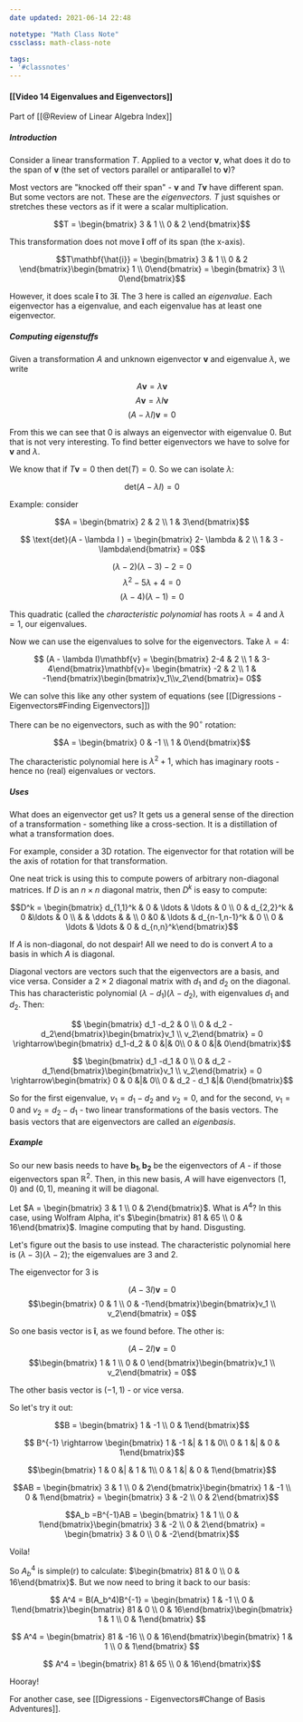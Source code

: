 ```yaml
---
date updated: 2021-06-14 22:48

notetype: "Math Class Note"
cssclass: math-class-note

tags: 
- '#classnotes'
---
```


#### [[Video 14 Eigenvalues and Eigenvectors]]
Part of [[@Review of Linear Algebra Index]]

##### Introduction

Consider a linear transformation $T$. Applied to a vector $\mathbf{v}$, what does it do to the span of $\mathbf{v}$ (the set of vectors parallel or antiparallel to $\mathbf{v}$)?

Most vectors are "knocked off their span" - $\mathbf{v}$ and $T\mathbf{v}$ have different span. But some vectors are not. These are the _eigenvectors._ $T$ just squishes or stretches these vectors as if it were a scalar multiplication. 

$$T = \begin{bmatrix} 3 & 1 \\ 0 & 2 \end{bmatrix}$$

This transformation does not move $\mathbf{\hat{i}}$ off of its span (the x-axis).

$$T\mathbf{\hat{i}} = \begin{bmatrix} 3 & 1 \\ 0 & 2 \end{bmatrix}\begin{bmatrix} 1 \\ 0\end{bmatrix} = \begin{bmatrix} 3 \\ 0\end{bmatrix}$$

However, it does scale $\mathbf{\hat{i}}$ to $3\mathbf{\hat{i}}$.  The $3$ here is called an _eigenvalue_. Each eigenvector has a eigenvalue, and each eigenvalue has at least one eigenvector.

##### Computing eigenstuffs

Given a transformation $A$ and unknown eigenvector $\mathbf{v}$ and eigenvalue $\lambda$, we write

$$ A\mathbf{v} = \lambda \mathbf{v}$$
$$ A\mathbf{v} = \lambda I \mathbf{v}$$
$$ (A - \lambda I)\mathbf{v} = 0$$

From this we can see that 0 is always an eigenvector with eigenvalue 0. But that is not very interesting. To find better eigenvectors we have to solve for $\mathbf{v}$ and $\lambda$. 

We know that if $T\mathbf{v} = 0$ then det$(T) = 0$. So we can isolate $\lambda$: 

$$ \text{det}(A - \lambda I) = 0$$

Example: consider

$$A = \begin{bmatrix} 2 & 2 \\ 1 & 3\end{bmatrix}$$

$$ \text{det}(A - \lambda I ) = \begin{bmatrix} 2- \lambda & 2 \\ 1 & 3 - \lambda\end{bmatrix} = 0$$

$$ (\lambda-2)(\lambda-3) - 2 = 0$$
$$ \lambda^2 -5\lambda + 4 = 0$$
$$ (\lambda-4)(\lambda-1) = 0$$

This quadratic (called the _characteristic polynomial_ has roots $\lambda = 4$ and $\lambda = 1$, our eigenvalues. 

Now we can use the eigenvalues to solve for the eigenvectors. Take $\lambda = 4$:

$$ (A - \lambda I)\mathbf{v} = \begin{bmatrix} 2-4 & 2 \\ 1 & 3-4\end{bmatrix}\mathbf{v}= \begin{bmatrix} -2 & 2 \\ 1 & -1\end{bmatrix}\begin{bmatrix}v_1\\v_2\end{bmatrix}= 0$$

We can solve this like any other system of equations (see [[Digressions - Eigenvectors#Finding Eigenvectors]])

There can be no eigenvectors, such as with the 90$^\circ$ rotation: 

$$A = \begin{bmatrix} 0 & -1 \\ 1 & 0\end{bmatrix}$$

The characteristic polynomial here is $\lambda^2 + 1$, which has imaginary roots - hence no (real) eigenvalues or vectors. 


##### Uses

What does an eigenvector get us? It gets us a general sense of the direction of a transformation - something like a cross-section. It is a distillation of what a transformation does. 

For example, consider a 3D rotation. The eigenvector for that rotation will be the axis of rotation for that transformation. 

One neat trick is using this to compute powers of arbitrary non-diagonal matrices. If $D$ is an $n \times n$ diagonal matrix, then $D^k$ is easy to compute: 

$$D^k = \begin{bmatrix} d_{1,1}^k & 0 & \ldots & \ldots & 0 \\
0 & d_{2,2}^k & 0 &\ldots & 0 \\
& & \ddots & & \\
0 &0 & \ldots & d_{n-1,n-1}^k & 0 \\
0 & \ldots & \ldots & 0 & d_{n,n}^k\end{bmatrix}$$

If $A$ is non-diagonal, do not despair! All we need to do is convert $A$ to a basis in which $A$ is diagonal. 

Diagonal vectors are vectors such that the eigenvectors are a basis, and vice versa. Consider a $2\times 2$  diagonal matrix with $d_1$ and $d_2$ on the diagonal. This has characteristic polynomial $(\lambda-d_1)(\lambda - d_2)$, with eigenvalues $d_1$ and $d_2$. Then:

$$ \begin{bmatrix} d_1 -d_2 & 0 \\ 0 & d_2 - d_2\end{bmatrix}\begin{bmatrix}v_1 \\ v_2\end{bmatrix} = 0 \rightarrow\begin{bmatrix} d_1-d_2 & 0 &|& 0\\ 0 & 0 &|& 0\end{bmatrix}$$

$$ \begin{bmatrix} d_1 -d_1 & 0 \\ 0 & d_2 - d_1\end{bmatrix}\begin{bmatrix}v_1 \\ v_2\end{bmatrix} = 0 \rightarrow\begin{bmatrix} 0 & 0 &|& 0\\ 0 & d_2 - d_1 &|& 0\end{bmatrix}$$


So for the first eigenvalue, $v_1 = d_1 - d_2$ and $v_2=0$, and for the second,  $v_1 = 0$ and $v_2 = d_2-d_1$ - two linear transformations of the basis vectors. The basis vectors that are eigenvectors are called an _eigenbasis_.

##### Example

So our new basis needs to have $\mathbf{b_1}, \mathbf{b_2}$ be the eigenvectors of $A$ - if those eigenvectors span $\mathbb{R}^2$. Then, in this new basis, $A$ will have eigenvectors $(1,0)$ and $(0,1)$, meaning it will be diagonal. 


Let $A = \begin{bmatrix} 3 & 1 \\ 0 & 2\end{bmatrix}$. What is $A^4$? In this case, using Wolfram Alpha, it's $\begin{bmatrix} 81 & 65 \\ 0 & 16\end{bmatrix}$. Imagine computing that by hand. Disgusting. 

Let's figure out the basis to use instead. The characteristic polynomial here is $(\lambda-3)(\lambda-2)$; the eigenvalues are $3$ and $2$. 
 
 The eigenvector for $3$ is 
 
 $$(A - 3 I)\mathbf{v} = 0$$
  $$\begin{bmatrix} 0 & 1 \\ 0 & -1\end{bmatrix}\begin{bmatrix}v_1 \\ v_2\end{bmatrix} = 0$$
  
  So one basis vector is $\mathbf{\hat{i}}$, as we found before. The other is:
  
  
 $$(A - 2 I)\mathbf{v} = 0$$
  $$\begin{bmatrix} 1 & 1 \\ 0 & 0 \end{bmatrix}\begin{bmatrix}v_1 \\ v_2\end{bmatrix} = 0$$
  
  The other basis vector is $(-1,1)$ - or vice versa. 
  
  So let's try it out:
  
  $$B =  \begin{bmatrix} 1 & -1 \\ 0 & 1\end{bmatrix}$$
  
  $$ B^{-1} \rightarrow \begin{bmatrix} 1 & -1 &| & 1 & 0\\ 0 & 1 &| & 0 & 1\end{bmatrix}$$
  
  $$\begin{bmatrix} 1 & 0 &| & 1 & 1\\ 0 & 1 &| & 0 & 1\end{bmatrix}$$
  
  $$AB =  \begin{bmatrix} 3 & 1 \\ 0 & 2\end{bmatrix}\begin{bmatrix} 1 & -1 \\ 0 & 1\end{bmatrix} = \begin{bmatrix} 3 & -2 \\ 0 & 2\end{bmatrix}$$
  
  $$A_b =B^{-1}AB = \begin{bmatrix} 1 & 1 \\ 0 & 1\end{bmatrix}\begin{bmatrix} 3 & -2 \\ 0 & 2\end{bmatrix} = \begin{bmatrix} 3 & 0 \\ 0 & -2\end{bmatrix}$$
  
  Voila!
  
  So  $A_b^4$ is simple(r) to calculate: $\begin{bmatrix} 81 & 0 \\ 0 & 16\end{bmatrix}$. But we now need to bring it back to our basis:
  
  
 $$ A^4 = B(A_b^4)B^{-1} = \begin{bmatrix} 1 & -1 \\ 0 & 1\end{bmatrix}\begin{bmatrix} 81 & 0 \\ 0 & 16\end{bmatrix}\begin{bmatrix} 1 & 1 \\ 0 & 1\end{bmatrix} $$
 
 
 $$ A^4  = \begin{bmatrix} 81 & -16 \\ 0 & 16\end{bmatrix}\begin{bmatrix} 1 & 1 \\ 0 & 1\end{bmatrix} $$
 
  $$ A^4  = \begin{bmatrix} 81 & 65 \\ 0 & 16\end{bmatrix}$$
  
  Hooray!
  
  For another case, see [[Digressions - Eigenvectors#Change of Basis Adventures]].